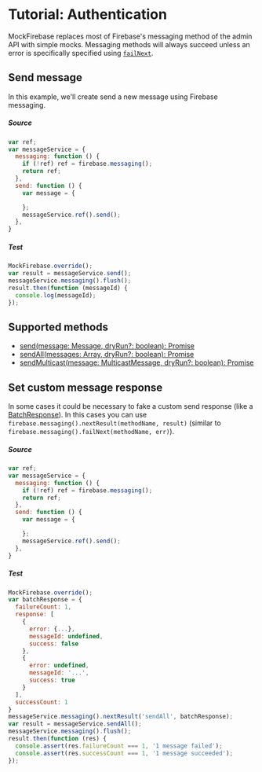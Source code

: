 # Tutorial: Authentication

MockFirebase replaces most of Firebase's messaging method of the admin API with simple mocks. Messaging methods will always succeed unless an error is specifically specified using [`failNext`](../API.md#failnextmethod-err---undefined).

## Send message

In this example, we'll create send a new message using Firebase messaging.

##### Source

```js
var ref;
var messageService = {
  messaging: function () {
    if (!ref) ref = firebase.messaging();
    return ref;
  },
  send: function () {
    var message = {

    };
    messageService.ref().send();
  },
}
```

##### Test

```js
MockFirebase.override();
var result = messageService.send();
messageService.messaging().flush();
result.then(function (messageId) {
  console.log(messageId);
});
```

## Supported methods

- [send(message: Message, dryRun?: boolean): Promise<string>](https://firebase.google.com/docs/reference/admin/node/admin.messaging.Messaging.html#send)
- [sendAll(messages: Array<Message>, dryRun?: boolean): Promise<BatchResponse>](https://firebase.google.com/docs/reference/admin/node/admin.messaging.Messaging.html#send-all)
- [sendMulticast(message: MulticastMessage, dryRun?: boolean): Promise<BatchResponse>](https://firebase.google.com/docs/reference/admin/node/admin.messaging.Messaging.html#send-multicast)

## Set custom message response
In some cases it could be necessary to fake a custom send response (like a [BatchResponse](https://firebase.google.com/docs/reference/admin/node/admin.messaging.BatchResponse.html)). In this cases you can use `firebase.messaging().nextResult(methodName, result)` (similar to `firebase.messaging().failNext(methodName, err)`).

##### Source

```js
var ref;
var messageService = {
  messaging: function () {
    if (!ref) ref = firebase.messaging();
    return ref;
  },
  send: function () {
    var message = {

    };
    messageService.ref().send();
  },
}
```

##### Test

```js
MockFirebase.override();
var batchResponse = {
  failureCount: 1,
  response: [
    {
      error: {...},
      messageId: undefined,
      success: false
    },
    {
      error: undefined,
      messageId: '...',
      success: true
    }
  ],
  successCount: 1
}
messageService.messaging().nextResult('sendAll', batchResponse);
var result = messageService.sendAll();
messageService.messaging().flush();
result.then(function (res) {
  console.assert(res.failureCount === 1, '1 message failed');
  console.assert(res.successCount === 1, '1 message succeeded');
});
```